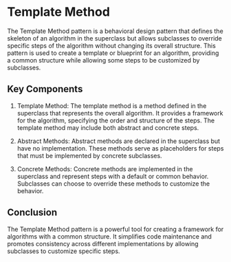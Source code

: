# Template Method

The Template Method pattern is a behavioral design pattern that defines the skeleton of an algorithm in the superclass but allows subclasses to override specific steps of the algorithm without changing its overall structure. This pattern is used to create a template or blueprint for an algorithm, providing a common structure while allowing some steps to be customized by subclasses.

## Key Components

1.  Template Method:
    The template method is a method defined in the superclass that represents the overall algorithm.
    It provides a framework for the algorithm, specifying the order and structure of the steps.
    The template method may include both abstract and concrete steps.

2.  Abstract Methods:
    Abstract methods are declared in the superclass but have no implementation.
    These methods serve as placeholders for steps that must be implemented by concrete subclasses.

3.  Concrete Methods:
    Concrete methods are implemented in the superclass and represent steps with a default or common behavior.
    Subclasses can choose to override these methods to customize the behavior.


## Conclusion

The Template Method pattern is a powerful tool for creating a framework for algorithms with a common structure. It simplifies code maintenance and promotes consistency across different implementations by allowing subclasses to customize specific steps.